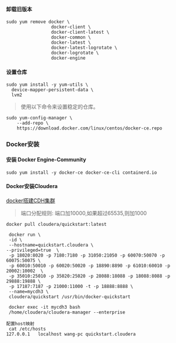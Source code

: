 #### 卸载旧版本
 ```
 sudo yum remove docker \
                  docker-client \
                  docker-client-latest \
                  docker-common \
                  docker-latest \
                  docker-latest-logrotate \
                  docker-logrotate \
                  docker-engine
```

#### 设置仓库
```
sudo yum install -y yum-utils \
  device-mapper-persistent-data \
  lvm2
```  

>使用以下命令来设置稳定的仓库。
```
sudo yum-config-manager \
    --add-repo \
    https://download.docker.com/linux/centos/docker-ce.repo
```

### Docker安装
#### 安装 Docker Engine-Community
```
sudo yum install -y docker-ce docker-ce-cli containerd.io
```
#### Docker安装Cloudera 
[docker搭建CDH集群](https://blog.csdn.net/eyeofeagle/article/details/85159600)
>端口分配规则: 端口加10000,如果超过65535,则加1000
```
docker pull cloudera/quickstart:latest

 docker run \
 -id \
 --hostname=quickstart.cloudera \
--privileged=true  \
 -p 18020:8020 -p 7180:7180 -p 31050:21050 -p 60070:50070 -p 60075:50075 \
 -p 60010:50010 -p 60020:50020 -p 18890:8890 -p 61010:60010 -p 20002:10002  \
 -p 35010:25010 -p 35020:25020 -p 28088:18088 -p 18088:8088 -p 29888:19888 \
 -p 17187:7187 -p 21000:11000 -t -p 18888:8888 \
 --name=mycdh3 \
 cloudera/quickstart /usr/bin/docker-quickstart 
 
 docker exec -it mycdh3 bash
 /home/cloudera/cloudera-manager --enterprise
 
配置host映射
 cat /etc/hosts
127.0.0.1	localhost wang-pc quickstart.cloudera
```
